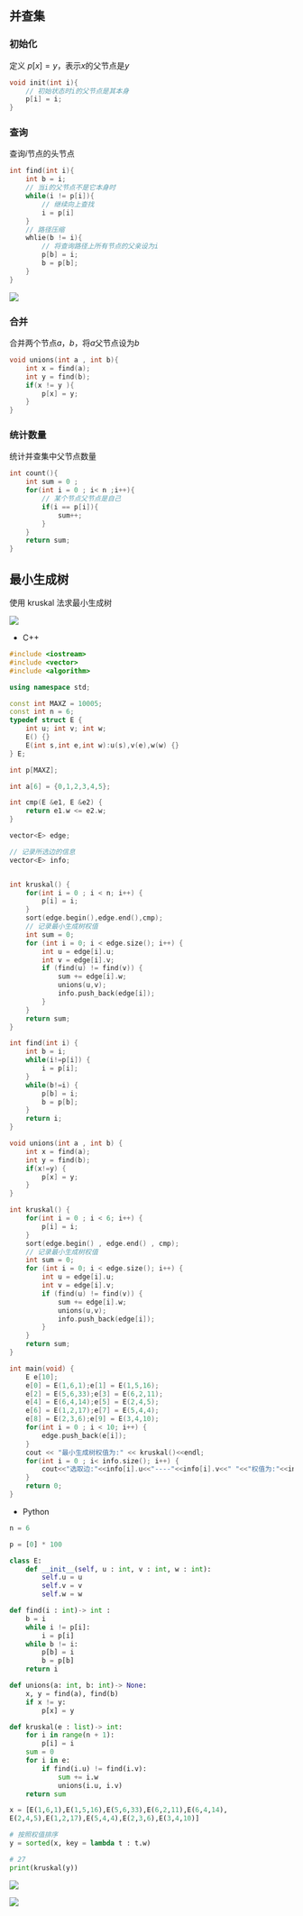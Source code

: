<!--
 * @Description: 
 * @Version: 1.0
 * @Author: DaLao
 * @Email: dalao_li@163.com
 * @Date: 2021-10-06 13:11:32
 * @LastEditors: DaLao
 * @LastEditTime: 2022-01-13 10:39:40
-->

## 并查集

### 初始化

定义 $p[x] = y$，表示$x$的父节点是$y$

```c
void init(int i){
    // 初始状态时i的父节点是其本身
    p[i] = i;
}
```

### 查询

查询$i$节点的头节点

```c
int find(int i){
    int b = i;
    // 当i的父节点不是它本身时
    while(i != p[i]){
		// 继续向上查找
        i = p[i]
    }
    // 路径压缩
    whlie(b != i){
        // 将查询路径上所有节点的父亲设为i
        p[b] = i;
        b = p[b];
    }
}
```

![](https://cdn.hurra.ltd/img/20211115222906.png)


### 合并

合并两个节点$a$，$b$，将$a$父节点设为$b$

```c
void unions(int a , int b){
    int x = find(a);
    int y = find(b);
    if(x != y ){
        p[x] = y;
    }
}
```

### 统计数量

统计并查集中父节点数量

```c
int count(){
    int sum = 0 ;
    for(int i = 0 ; i< n ;i++){
		// 某个节点父节点是自己
        if(i == p[i]){
            sum++;
        }
    }
    return sum;
}
```

## 最小生成树

使用 kruskal 法求最小生成树

![](https://cdn.hurra.ltd/img/20200620201313.png)

- C++

```c++
#include <iostream>
#include <vector>
#include <algorithm>

using namespace std;

const int MAXZ = 10005;
const int n = 6;
typedef struct E {
	int u; int v; int w;
	E() {}
	E(int s,int e,int w):u(s),v(e),w(w) {}
} E;

int p[MAXZ];

int a[6] = {0,1,2,3,4,5};

int cmp(E &e1, E &e2) {
	return e1.w <= e2.w;
}

vector<E> edge;

// 记录所选边的信息
vector<E> info;


int kruskal() {
	for(int i = 0 ; i < n; i++) {
		p[i] = i;
	}
	sort(edge.begin(),edge.end(),cmp);
	// 记录最小生成树权值
	int sum = 0;
	for (int i = 0; i < edge.size(); i++) {
		int u = edge[i].u;
		int v = edge[i].v;
		if (find(u) != find(v)) {
			sum += edge[i].w;
			unions(u,v);
			info.push_back(edge[i]);
		}
	}
	return sum;
}

int find(int i) {
	int b = i;
	while(i!=p[i]) {
		i = p[i];
	}
	while(b!=i) {
		p[b] = i;
		b = p[b];
	}
	return i;
}

void unions(int a , int b) {
	int x = find(a);
	int y = find(b);
	if(x!=y) {
		p[x] = y;
	}
}

int kruskal() {
	for(int i = 0 ; i < 6; i++) {
		p[i] = i;
	}
	sort(edge.begin() , edge.end() , cmp);
	// 记录最小生成树权值
	int sum = 0;
	for (int i = 0; i < edge.size(); i++) {
		int u = edge[i].u;
		int v = edge[i].v;
		if (find(u) != find(v)) {
			sum += edge[i].w;
			unions(u,v);
			info.push_back(edge[i]);
		}
	}
	return sum;
}

int main(void) {
    E e[10];
	e[0] = E(1,6,1);e[1] = E(1,5,16);
	e[2] = E(5,6,33);e[3] = E(6,2,11);
	e[4] = E(6,4,14);e[5] = E(2,4,5);
	e[6] = E(1,2,17);e[7] = E(5,4,4);
	e[8] = E(2,3,6);e[9] = E(3,4,10);
	for(int i = 0 ; i < 10; i++) {
		edge.push_back(e[i]);
	}
	cout << "最小生成树权值为:" << kruskal()<<endl;
	for(int i = 0 ; i< info.size(); i++) {
		cout<<"选取边:"<<info[i].u<<"----"<<info[i].v<<" "<<"权值为:"<<info[i].w<<endl;
	}
	return 0;
}
```

- Python

```py
n = 6

p = [0] * 100

class E:
    def __init__(self, u : int, v : int, w : int):
        self.u = u
        self.v = v
        self.w = w

def find(i : int)-> int :
    b = i
    while i != p[i]:
        i = p[i]
    while b != i:
        p[b] = i
        b = p[b]
    return i

def unions(a: int, b: int)-> None:
    x, y = find(a), find(b)
    if x != y:
	    p[x] = y

def kruskal(e : list)-> int:
    for i in range(n + 1):
        p[i] = i
    sum = 0
    for i in e:
        if find(i.u) != find(i.v):
            sum += i.w
            unions(i.u, i.v)
    return sum

x = [E(1,6,1),E(1,5,16),E(5,6,33),E(6,2,11),E(6,4,14),
E(2,4,5),E(1,2,17),E(5,4,4),E(2,3,6),E(3,4,10)]

# 按照权值排序
y = sorted(x, key = lambda t : t.w)

# 27
print(kruskal(y))
```

![](https://cdn.hurra.ltd/img/20211115225844.png)

![](https://cdn.hurra.ltd/img/20200620202155.png)


